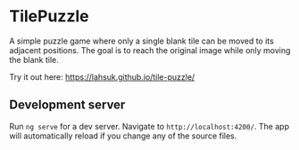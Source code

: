 # TilePuzzle

A simple puzzle game where only a single blank tile can be moved to its adjacent positions. The goal is to reach the original image while only moving the blank tile.

Try it out here: https://lahsuk.github.io/tile-puzzle/

## Development server

Run `ng serve` for a dev server. Navigate to `http://localhost:4200/`. The app will automatically reload if you change any of the source files.
